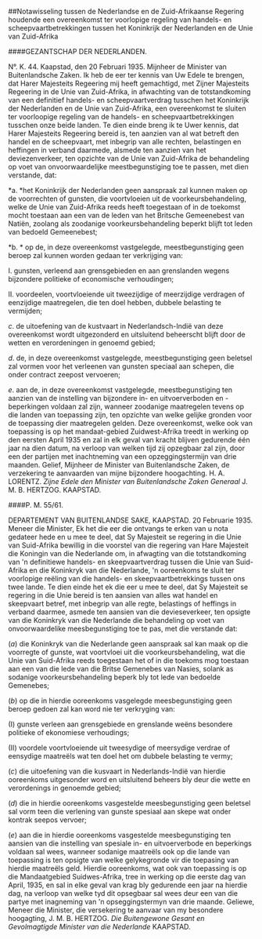 <meta http-equiv='Content-Type' content='text/html; charset=utf-8' />

##Notawisseling tussen de Nederlandse en de Zuid-Afrikaanse Regering houdende een overeenkomst ter voorlopige regeling van handels- en scheepvaartbetrekkingen tussen het Koninkrijk der Nederlanden en de Unie van Zuid-Afrika

####GEZANTSCHAP DER NEDERLANDEN.

N°. K. 44. Kaapstad, den 20 Februari 1935. Mijnheer de Minister van Buitenlandsche Zaken. Ik heb de eer ter kennis van Uw Edele te brengen, dat Harer Majesteits Regeering mij heeft gemachtigd, met Zijner Majesteits Regeering in de Unie van Zuid-Afrika, in afwachting van de totstandkoming van een definitief handels- en scheepvaartverdrag tusschen het Koninkrijk der Nederlanden en de Unie van Zuid-Afrika, een overeenkomst te sluiten ter voorloopige regeling van de handels- en scheepvaartbetrekkingen tusschen onze beide landen. Te dien einde breng ik te Uwer kennis, dat Harer Majesteits Regeering bereid is, ten aanzien van al wat betreft den handel en de scheepvaart, met inbegrip van alle rechten, belastingen en heffingen in verband daarmede, alsmede ten aanzien van het deviezenverkeer, ten opzichte van de Unie van Zuid-Afrika de behandeling op voet van onvoorwaardelijke meestbegunstiging toe te passen, met dien verstande, dat:  

*a. *het Koninkrijk der Nederlanden geen aanspraak zal kunnen maken op de voorrechten of gunsten, die voortvloeien uit de voorkeursbehandeling, welke de Unie van Zuid-Afrika reeds heeft toegestaan of in de toekomst mocht toestaan aan een van de leden van het Britsche Gemeenebest van Natiën, zoolang als zoodanige voorkeursbehandeling beperkt blijft tot leden van bedoeld Gemeenebest;   

*b. * op de, in deze overeenkomst vastgelegde, meestbegunstiging geen beroep zal kunnen worden gedaan ter verkrijging van:  

I. gunsten, verleend aan grensgebieden en aan grenslanden wegens bijzondere politieke of economische verhoudingen;   

II. voordeelen, voortvloeiende uit tweezijdige of meerzijdige verdragen of eenzijdige maatregelen, die ten doel hebben, dubbele belasting te vermijden;    

*c*. de uitoefening van de kustvaart in Nederlandsch-Indië van deze overeenkomst wordt uitgezonderd en uitsluitend beheerscht blijft door de wetten en verordeningen in genoemd gebied;  

*d*. de, in deze overeenkomst vastgelegde, meestbegunstiging geen beletsel zal vormen voor het verleenen van gunsten speciaal aan schepen, die onder contract zeepost vervoeren;  

*e*. aan de, in deze overeenkomst vastgelegde, meestbegunstiging ten aanzien van de instelling van bijzondere in- en uitvoerverboden en -beperkingen voldaan zal zijn, wanneer zoodanige maatregelen tevens op die landen van toepassing zijn, ten opzichte van welke gelijke gronden voor de toepassing dier maatregelen gelden.   Deze overeenkomst, welke ook van toepassing is op het mandaat-gebied Zuidwest-Afrika treedt in werking op den eersten April 1935 en zal in elk geval van kracht blijven gedurende één jaar na dien datum, na verloop van welken tijd zij opzegbaar zal zijn, door een der partijen met inachtneming van een opzeggingstermijn van drie maanden. Gelief, Mijnheer de Minister van Buitenlandsche Zaken, de verzekering te aanvaarden van mijne bijzondere hoogachting. H. A. LORENTZ.  *Zijne Edele den Minister van Buitenlandsche*   *Zaken Generaal* J. M. B. HERTZOG. KAAPSTAD.  

####P. M. 55/61.

DEPARTEMENT VAN BUITENLANDSE SAKE, KAAPSTAD. 20 Februarie 1935. Meneer die Minister, Ek het die eer die ontvangs te erken van u nota gedateer hede en u mee te deel, dat Sy Majesteit se regering in die Unie van Suid-Afrika bewillig in die voorstel van die regering van Hare Majesteit die Koningin van die Nederlande om, in afwagting van die totstandkoming van 'n definitiewe handels- en skeepvaartverdrag tussen die Unie van Suid-Afrika en die Koninkryk van die Nederlande, 'n ooreenkoms te sluit ter voorlopige reëling van die handels- en skeepvaartbetrekkings tussen ons twee lande. Te dien einde het ek die eer u mee te deel, dat Sy Majesteit se regering in die Unie bereid is ten aansien van alles wat handel en skeepvaart betref, met inbegrip van alle regte, belastings of heffings in verband daarmee, asmede ten aansien van die devieseverkeer, ten opsigte van die Koninkryk van die Nederlande die behandeling op voet van onvoorwaardelike meesbegunstiging toe te pas, met die verstande dat:  

(*a*) die Koninkryk van die Nederlande geen aanspraak sal kan maak op die voorregte of gunste, wat voortvloei uit die voorkeursbehandeling, wat die Unie van Suid-Afrika reeds toegestaan het of in die toekoms mog toestaan aan een van die lede van die Britse Gemenebes van Nasies, solank as sodanige voorkeursbehandeling beperk bly tot lede van bedoelde Gemenebes;   

(*b*) op die in hierdie ooreenkoms vasgelegde meesbegunstiging geen beroep gedoen zal kan word nie ter verkryging van:  

(I) gunste verleen aan grensgebiede en grenslande weëns besondere politieke of ekonomiese verhoudings;   

(II) voordele voortvloeiende uit tweesydige of meersydige verdrae of eensydige maatreëls wat ten doel het om dubbele belasting te vermy;    

(*c*) die uitoefening van die kusvaart in Nederlands-Indië van hierdie ooreenkoms uitgesonder word en uitsluitend beheers bly deur die wette en verordenings in genoemde gebied;  

(*d*) die in hierdie ooreenkoms vasgestelde meesbegunstiging geen beletsel sal vorm teen die verlening van gunste spesiaal aan skepe wat onder kontrak seepos vervoer;  

(*e*) aan die in hierdie ooreenkoms vasgestelde meesbegunstiging ten aansien van die instelling van spesiale in- en uitvoerverbode en beperkings voldaan sal wees, wanneer sodanige maatreëls ook op die lande van toepassing is ten opsigte van welke gelykegronde vir die toepasing van hierdie maatreëls geld.   Hierdie ooreenkoms, wat ook van toepassing is op die Mandaatgebied Suidwes-Afrika, tree in werking op die eerste dag van April, 1935, en sal in elke geval van krag bly gedurende een jaar na hierdie dag, na verloop van welke tyd dit opsegbaar sal wees deur een van die partye met inagneming van 'n opseggingstermyn van drie maande. Geliewe, Meneer die Minister, die versekering te aanvaar van my besondere hoogagting, J. M. B. HERTZOG.  *Die Buitengewone Gesant en Gevolmagtigde*   *Minister van die Nederlande*  KAAPSTAD.  
